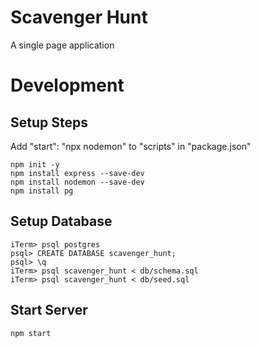 # Scavenger Hunt

A single page application

# Development

## Setup Steps

Add "start": "npx nodemon" to "scripts" in "package.json"

```
npm init -y
npm install express --save-dev
npm install nodemon --save-dev
npm install pg
```

## Setup Database

```
iTerm> psql postgres
psql> CREATE DATABASE scavenger_hunt;
psql> \q
iTerm> psql scavenger_hunt < db/schema.sql
iTerm> psql scavenger_hunt < db/seed.sql
```

## Start Server

```
npm start
```